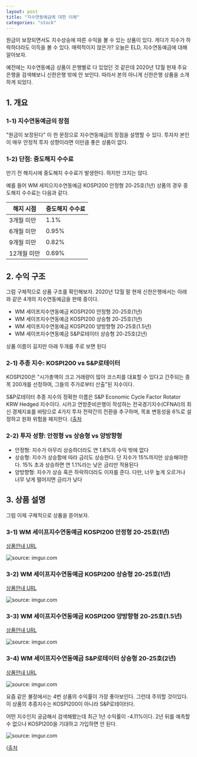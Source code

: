 ```yaml
---
layout: post
title: "지수연동예금에 대한 이해"
categories: "stock"
---
```


원금이 보장되면서도 지수상승에 따른 수익을 볼 수 있는 상품이 있다. 게다가 지수가 하락하더라도 이득을 볼 수 있다. 매력적이지 않은가? 오늘은 ELD, 지수연동예금에 대해 알아보자.

예전에는 지수연동예금 상품이 은행별로 다 있었던 것 같은데 2020년 12월 현재 주요 은행을 검색해보니 신한은행 밖에 안 보인다. 따라서 본의 아니게 신한은행 상품을 소개하게 되었다.

## 1. 개요

### 1-1) 지수연동예금의 장점

"원금이 보장된다" 이 한 문장으로 지수연동예금의 장점을 설명할 수 있다. 투자자 본인이 매우 안정적 투자 성향이라면 이만큼 좋은 상품이 없다.

### 1-2) 단점: 중도해지 수수료

만기 전 해지시에 중도해지 수수료가 발생한다. 하지만 크지는 않다.

예를 들어 WM 세피으지수연동예금 KOSPI200 안정형 20-25호(1년) 상품의 경우 중도해지 수수료는 다음과 같다.

|해지 시점|중도해지 수수료|
|---------|---------------|
|3개월 미만|1.1%|
|6개월 미만|0.95%|
|9개월 미만|0.82%|
|12개월 미만|0.69%|

## 2. 수익 구조

그럼 구체적으로 상품 구조를 확인해보자. 2020년 12월 말 현재 신한은행에서는 아래와 같은 4개의 지수연동예금을 판매 중이다.

- WM 세이프지수연동예금 KOSPI200 안정형 20-25호(1년)
- WM 세이프지수연동예금 KOSPI200 상승형 20-25호(1년)
- WM 세이프지수연동예금 KOSPI200 양방향형 20-25호(1.5년)
- WM 세이프지수연동예금 S&P로테이터 상승형 20-25호(2년)

상품 이름이 길지만 아래 두개를 주로 보면 된다

### 2-1) 추종 지수: KOSPI200 vs S&P로테이터

KOSPI200은 "시가총액이 크고 거래량이 많아 코스피를 대표할 수 있다고 간주되는 종목 200개를 선정하여, 그들의 주가로부터 산출"된 지수이다.

S&P로테이터 추종 지수의 정확한 이름은 S&P Economic Cycle Factor Rotator KRW Hedged 지수이다. 시카고 연방준비은행이 작성하는 전국경기지수(CFNAI)의 최신 경제지표를 바탕으로 4가지 투자 전략간의 전환을 추구하며, 목표 변동성을 6%로 설정하고 원화 위험을 헤지한다. ([출처](https://korean.spindices.com/indices/strategy/sp-economic-cycle-factor-rotator-krw-hedged-index)

### 2-2) 투자 성향: 안정형 vs 상승형 vs 양방향형

- 안정형: 지수가 아무리 상승하더라도 연 1.8%의 수익 밖에 없다
- 상승형: 지수가 상승함에 따라 금리도 상승한다. 단 지수가 15%까지만 상승해야한다. 15% 초과 상승하면 연 1.1%라는 낮은 금리만 적용된다
- 양방향형: 지수가 상승 혹은 하락하더라도 이자를 준다. 다만, 너무 높게 오르거나 너무 낮게 떨어지면 금리가 낮다

## 3. 상품 설명

그럼 이제 구체적으로 상품을 뜯어보자.

### 3-1) WM 세이프지수연동예금 KOSPI200 안정형 20-25호(1년)

[상품안내 URL](https://bank.shinhan.com/index.jsp?sns_type=fb&cr=020102010110&pcd=209202501&sns_title=%25EC%2598%2588%25EA%25B8%2588%25EC%2584%25BC%25ED%2584%25B0&sns_desc=WM%2520%25EC%2584%25B8%25EC%259D%25B4%25ED%2594%2584%25EC%25A7%2580%25EC%2588%2598%25EC%2597%25B0%25EB%258F%2599%25EC%2598%2588%25EA%25B8%2588%2520KOSPI200%2520%25EC%2595%2588%25EC%25A0%2595%25ED%2598%2595%252020-25%25ED%2598%25B8%25281%25EB%2585%2584%2529)

<img src="https://i.imgur.com/eqGM24pl.png" title="source: imgur.com" />

### 3-2) WM 세이프지수연동예금 KOSPI200 상승형 20-25호(1년)

[상품안내 URL](https://bank.shinhan.com/index.jsp?sns_type=fb&cr=020102010110&pcd=209202502&sns_title=%25EC%2598%2588%25EA%25B8%2588%25EC%2584%25BC%25ED%2584%25B0&sns_desc=WM%2520%25EC%2584%25B8%25EC%259D%25B4%25ED%2594%2584%25EC%25A7%2580%25EC%2588%2598%25EC%2597%25B0%25EB%258F%2599%25EC%2598%2588%25EA%25B8%2588%2520KOSPI200%2520%25EC%2583%2581%25EC%258A%25B9%25ED%2598%2595%252020-25%25ED%2598%25B8%25281%25EB%2585%2584%2529)

<img src="https://i.imgur.com/1Ea5qAwl.png" title="source: imgur.com" />

### 3-3) WM 세이프지수연동예금 KOSPI200 양방향형 20-25호(1.5년)

[상품안내 URL](https://bank.shinhan.com/index.jsp?sns_type=fb&cr=020102010110&pcd=209202503&sns_title=%25EC%2598%2588%25EA%25B8%2588%25EC%2584%25BC%25ED%2584%25B0&sns_desc=WM%2520%25EC%2584%25B8%25EC%259D%25B4%25ED%2594%2584%25EC%25A7%2580%25EC%2588%2598%25EC%2597%25B0%25EB%258F%2599%25EC%2598%2588%25EA%25B8%2588%2520KOSPI200%2520%25EC%2596%2591%25EB%25B0%25A9%25ED%2596%25A5%25ED%2598%2595%252020-25%25ED%2598%25B8%25281.5%25EB%2585%2584%2529)

<img src="https://i.imgur.com/Hncxny3l.png" title="source: imgur.com" />

### 3-4) WM 세이프지수연동예금 S&P로테이터 상승형 20-25호(2년)

[상품안내 URL](https://bank.shinhan.com/index.jsp?sns_type=fb&cr=020102010110&pcd=209202504&sns_title=%25EC%2598%2588%25EA%25B8%2588%25EC%2584%25BC%25ED%2584%25B0&sns_desc=WM%2520%25EC%2584%25B8%25EC%259D%25B4%25ED%2594%2584%25EC%25A7%2580%25EC%2588%2598%25EC%2597%25B0%25EB%258F%2599%25EC%2598%2588%25EA%25B8%2588%2520S&P%25EB%25A1%259C%25ED%2585%258C%25EC%259D%25B4%25ED%2584%25B0%2520%25EC%2583%2581%25EC%258A%25B9%25ED%2598%2595%252020-25%25ED%2598%25B8%25282%25EB%2585%2584%2529)

<img src="https://i.imgur.com/HBMHq8ll.png" title="source: imgur.com" />

요즘 같은 불장에서는 4번 상품의 수익률이 가장 좋아보인다. 그런데 주의할 것이있다. 이 상품의 추종지수는 KOSPI200이 아니라 S&P로테이터다.

어떤 지수인지 궁금해서 검색해봤는데 최근 1년 수익률이 -4.11%이다. 2년 뒤를 예측할 수 없으나 KOSPI200을 기대하고 가입하면 안 된다.

<img src="https://i.imgur.com/MyVCG7Hl.png" title="source: imgur.com" />

([출처](https://korean.spindices.com/indices/strategy/sp-economic-cycle-factor-rotator-krw-hedged-index)
